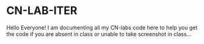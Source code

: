 # CN-LAB-ITER
Hello Everyone! I am documenting all my CN-labs code here to help you get the code if you are absent in class or unable to take screenshot in class... 
